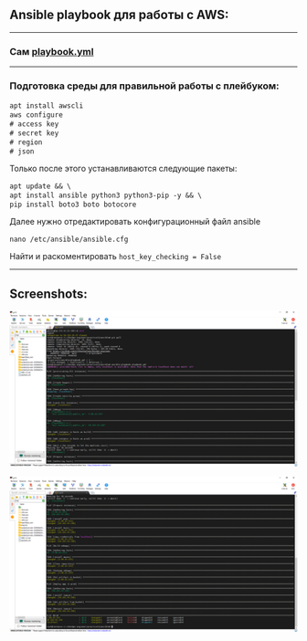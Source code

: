 ## Ansible playbook для работы с AWS:

---

### Сам [playbook.yml](https://github.com/withoutspleen/DevOps-engineer/blob/main/practice13/ansible/playbook.yml)

---

### Подготовка среды для правильной работы с плейбуком:
```shell
apt install awscli
aws configure
# access key
# secret key
# region
# json
```
Только после этого устанавливаются следующие пакеты:
```shell
apt update && \
apt install ansible python3 python3-pip -y && \
pip install boto3 boto botocore
```
Далее нужно отредактировать конфигурационный файл ansible
```shell
nano /etc/ansible/ansible.cfg
```
Найти и раскоментировать `host_key_checking = False`

---
## Screenshots:

![](IMG/moba1.png?raw=true)

![](IMG/moba2.png?raw=true)